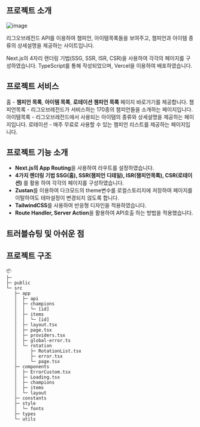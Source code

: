 ## 프로젝트 소개
![image](https://github.com/user-attachments/assets/c99ba26b-2ee5-41c0-bbca-e8680a26c7b1)

리그오브레전드 API를 이용하여 챔피언, 아이템목록들을 보여주고, 챔피언과 아이템 종류의 상세설명을 제공하는 사이트입니다. 

Next.js의 4자리 렌더링 기법(SSG, SSR, ISR, CSR)을 사용하여 각각의 페이지를 구성하였습니다.
TypeScript를 통해 작성되었으며, Vercel을 이용하여 배포하였습니다.




## 프로젝트 서비스
홈 - **챔피언 목록**, **아이템 목록**, **로테이션 챔피언 목록** 페이지 바로가기를 제공합니다.
챔피언목록 - 리그오브레전드가 서비스하는 170종의 챔피언들을 소개하는 페이지입니다.
아이템목록 - 리그오브레전드에서 사용되는 아이템의 종류와 상세설명을 제공하는 페이지입니다.
로테이션  - 매주 무료로 사용할 수 있는 챔피언 리스트를 제공하는 페이지입니다.


## 프로젝트 기능 소개
- **Next.js의 App Routing**을 사용하여 라우트를 설정하였습니다.
- **4가지 렌더링 기법 SSG(홈), SSR(챔피언 디테일), ISR(챔피언목록), CSR(로테이션)** 를 활용 하여 각각의 페이지를 구성하였습니다.
- **Zustan**를 이용하여 다크모드의 theme변수를 로컬스토리지에 저장하여 페이지를 이탈하여도 테마설정이 변경되지 않도록 합니다.
- **TailwindCSS**를 사용하여 반응형 디자인을 적용하였습니다.
- **Route Handler, Server Action**을 활용하여 API호출 하는 방법을 적용했습니다.

## 트러블슈팅 및 아쉬운 점


## 프로젝트 구조 
```
📦 
├─ 
├─ public
└─ src
   ├─ app
   │  ├─ api
   │  ├─ champions
   │  │  └─ [id]
   │  ├─ items
   │  │  └─ [id]
   │  ├─ layout.tsx
   │  ├─ page.tsx
   │  ├─ providers.tsx
   │  ├─ global-error.ts
   │  └─ rotation
   │     ├─ RotationList.tsx
   │     ├─ error.tsx
   │     └─ page.tsx
   ├─ components
   │  ├─ ErrorCustom.tsx
   │  ├─ Loading.tsx
   │  ├─ champions
   │  ├─ items
   │  └─ layout
   ├─ constants
   ├─ style
   │  └─ fonts
   ├─ types
   └─ utils
```
